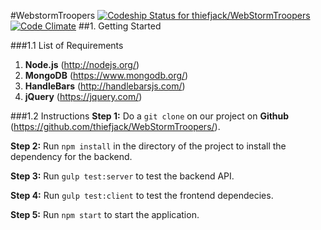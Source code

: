 #WebstormTroopers
[ ![Codeship Status for thiefjack/WebStormTroopers](https://codeship.com/projects/e58e08b0-ce3e-0133-961f-32b8bfabf829/status?branch=master)](https://codeship.com/projects/140852) [![Code Climate](https://codeclimate.com/repos/56eb35d946674e0085001b9d/badges/d34d37138e740796e3ef/gpa.svg)](https://codeclimate.com/repos/56eb35d946674e0085001b9d/feed)
##1. Getting Started

###1.1 List of Requirements
1. **Node.js** (http://nodejs.org/)
2. **MongoDB** (https://www.mongodb.org/)
3. **HandleBars** (http://handlebarsjs.com/)
4. **jQuery** (https://jquery.com/)

###1.2 Instructions
**Step 1:** Do a `git clone` on our project on **Github** (https://github.com/thiefjack/WebStormTroopers/).

**Step 2:** Run `npm install` in the directory of the project to install the dependency for the backend.

**Step 3:** Run `gulp test:server` to test the backend API.

**Step 4:** Run `gulp test:client` to test the frontend dependecies.

**Step 5:** Run `npm start` to start the application.
